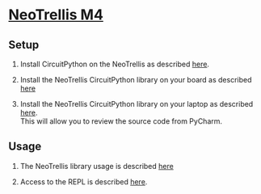 # [NeoTrellis M4](https://blog.adafruit.com/2018/11/06/adafruit-neotrellis-m4-adafruit-adafruit-circuitpython/) 

## Setup

1) Install CircuitPython on the NeoTrellis as described [here](https://learn.adafruit.com/adafruit-neotrellis-m4/circuitpython).

2) Install the NeoTrellis CircuitPython library on your board as described [here](https://learn.adafruit.com/adafruit-neotrellis-m4/adafruit-circuitpython-trellism4-library)

3) Install the NeoTrellis CircuitPython library on your laptop as described 
[here](https://github.com/adafruit/Adafruit_CircuitPython_TrellisM4). \
This will allow you to review the source code from PyCharm.

## Usage

1) The NeoTrellis library usage is described [here](https://learn.adafruit.com/adafruit-neotrellis-m4/adafruit-circuitpython-trellism4-library)

2) Access to the REPL is described [here](https://learn.adafruit.com/adafruit-neotrellis-m4/advanced-serial-console-on-mac-and-linux).
